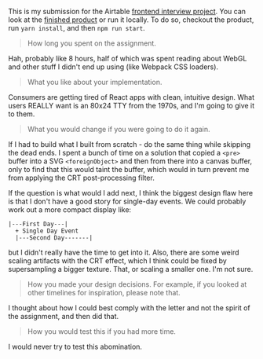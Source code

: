 This is my submission for the Airtable [frontend interview project](https://github.com/vincentwoo/airtable/blob/master/Instructions.md). You can look at the [finished product](https://vincentwoo.github.io/airtable/) or run it locally. To do so, checkout the product, run `yarn install`, and then `npm run start`.

> How long you spent on the assignment.

Hah, probably like 8 hours, half of which was spent reading about WebGL and other stuff I didn't end up using (like Webpack CSS loaders).

> What you like about your implementation.

Consumers are getting tired of React apps with clean, intuitive design. What users REALLY want is an 80x24 TTY from the 1970s, and I'm going to give it to them.

> What you would change if you were going to do it again.

If I had to build what I built from scratch - do the same thing while skipping the dead ends. I spent a bunch of time on a solution that copied a `<pre>` buffer into a SVG `<foreignObject>` and then from there into a canvas buffer, only to find that this would taint the buffer, which would in turn prevent me from applying the CRT post-processing filter.

If the question is what would I add next, I think the biggest design flaw here is that I don't have a good story for single-day events. We could probably work out a more compact display like:

```
|---First Day---|
  + Single Day Event
  |---Second Day-------|
```

but I didn't really have the time to get into it. Also, there are some weird scaling artifacts with the CRT effect, which I think could be fixed by supersampling a bigger texture. That, or scaling a smaller one. I'm not sure.

> How you made your design decisions. For example, if you looked at other timelines for inspiration, please note that.

I thought about how I could best comply with the letter and not the spirit of the assignment, and then did that.

> How you would test this if you had more time.

I would never try to test this abomination.
